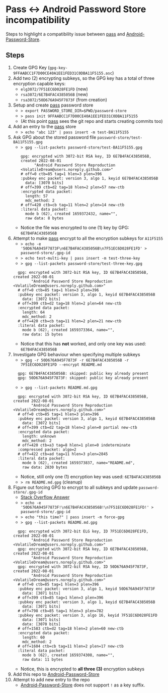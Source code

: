 # Pass <-> Android Password Store incompatibility

Steps to highlight a compatibility issue between [pass] and [Android-Password-Store].


## Steps

1. Create GPG Key (`gpg-key-9FFAABCC1F7D00CE40A1EE1FED31C0DBA11F5155.asc`)
2. Add two (2) encrypting subkeys, so the GPG key has a total of three encryption capable keys:
    - `elg3072/7F51EC6D028FE1FD` (new)
    - `rsa3072/6E7B4FAC4385056B` (new)
    - `rsa3072/50D676A945F7873F` (from creation)
3. Setup and create [pass] password store
    - `> export PASSWORD_STORE_DIR=$PWD/password-store`
    - `> pass init 9FFAABCC1F7D00CE40A1EE1FED31C0DBA11F5155`
    - (At this point [pass] sees the git repo and starts creating commits too)
4. Add an entry to the [pass] store
    - `> echo "abc 123" | pass insert -m test-BA11F5155`
5. Ask GPG about the stored password file `password-store/test-BA11F5155.gpg`
    - `> gpg --list-packets password-store/test-BA11F5155.gpg`
      ```
      gpg: encrypted with 3072-bit RSA key, ID 6E7B4FAC4385056B, created 2022-08-01
            "Android Password Store Reproduction <VolatileDream@users.noreply.github.com>"
      # off=0 ctb=85 tag=1 hlen=3 plen=396
      :pubkey enc packet: version 3, algo 1, keyid 6E7B4FAC4385056B
        data: [3070 bits]
      # off=399 ctb=d2 tag=18 hlen=2 plen=57 new-ctb
      :encrypted data packet:
        length: 57
        mdc_method: 2
      # off=420 ctb=cb tag=11 hlen=2 plen=14 new-ctb
      :literal data packet:
        mode b (62), created 1659372432, name="",
        raw data: 8 bytes
      ```
    - Notice the file was encrypted to one (1) key by GPG: `6E7B4FAC4385056B`
6. Attempt to make [pass] encrypt to all the encryption subkeys for `A11F5155`
    - `> echo -e '50D676A945F7873F\n6E7B4FAC4385056B\n7F51EC6D028FE1FD' > password-store/.gpg-id`
    - `> echo test-multi-key | pass insert -m test-three-key`
    - `> gpg --list-packets password-store/test-three-key.gpg`
    ```
      gpg: encrypted with 3072-bit RSA key, ID 6E7B4FAC4385056B, created 2022-08-01
            "Android Password Store Reproduction <VolatileDream@users.noreply.github.com>"
      # off=0 ctb=85 tag=1 hlen=3 plen=396
      :pubkey enc packet: version 3, algo 1, keyid 6E7B4FAC4385056B
        data: [3072 bits]
      # off=399 ctb=d2 tag=18 hlen=2 plen=64 new-ctb
      :encrypted data packet:
        length: 64
        mdc_method: 2
      # off=420 ctb=cb tag=11 hlen=2 plen=21 new-ctb
      :literal data packet:
        mode b (62), created 1659373364, name="",
        raw data: 15 bytes
    ```
    - Notice that this has **not** worked, and only one key was used: `6E7B4FAC4385056B`
7. Investigate GPG behaviour when specifying multiple subkeys
    - `> gpg -r 50D676A945F7873F -r 6E7B4FAC4385056B -r 7F51EC6D028FE1FD --encrypt README.md`
    ```
      gpg: 6E7B4FAC4385056B: skipped: public key already present
      gpg: 50D676A945F7873F: skipped: public key already present
    ```
    - `> gpg --list-packets README.md.gpg`
    ```
      gpg: encrypted with 3072-bit RSA key, ID 6E7B4FAC4385056B, created 2022-08-01
            "Android Password Store Reproduction <VolatileDream@users.noreply.github.com>"
      # off=0 ctb=85 tag=1 hlen=3 plen=396
      :pubkey enc packet: version 3, algo 1, keyid 6E7B4FAC4385056B
        data: [3072 bits]
      # off=399 ctb=d2 tag=18 hlen=2 plen=0 partial new-ctb
      :encrypted data packet:
        length: unknown
        mdc_method: 2
      # off=420 ctb=a3 tag=8 hlen=1 plen=0 indeterminate
      :compressed packet: algo=2
      # off=422 ctb=ad tag=11 hlen=3 plen=2845
      :literal data packet:
        mode b (62), created 1659373837, name="README.md",
        raw data: 2830 bytes
    ```
    - Notice, still only one (1) encryption key was used: `6E7B4FAC4385056B`
    - `> rm README.md.gpg` (cleanup)
8. Figure out forcing GPG to encrypt to all subkeys and update `password-store/.gpg-id`
    - [Stack Overflow Answer](https://stackoverflow.com/questions/43732404/how-to-encrypt-by-a-subkeymultiple-subkeye-in-gpggnupg#49305986)
    - `> echo -e '50D676A945F7873F!\n6E7B4FAC4385056B!\n7F51EC6D028FE1FD!' > password-store/.gpg-id`
    - `> echo "this time?" | pass insert -m force-gpg`
    - `> gpg --list-packets README.md.gpg`
    ```
      gpg: encrypted with 3072-bit ELG key, ID 7F51EC6D028FE1FD, created 2022-08-01
            "Android Password Store Reproduction <VolatileDream@users.noreply.github.com>"
      gpg: encrypted with 3072-bit RSA key, ID 6E7B4FAC4385056B, created 2022-08-01
            "Android Password Store Reproduction <VolatileDream@users.noreply.github.com>"
      gpg: encrypted with 3072-bit RSA key, ID 50D676A945F7873F, created 2022-08-01
            "Android Password Store Reproduction <VolatileDream@users.noreply.github.com>"
      # off=0 ctb=85 tag=1 hlen=3 plen=396
      :pubkey enc packet: version 3, algo 1, keyid 50D676A945F7873F
        data: [3071 bits]
      # off=399 ctb=85 tag=1 hlen=3 plen=396
      :pubkey enc packet: version 3, algo 1, keyid 6E7B4FAC4385056B
        data: [3071 bits]
      # off=798 ctb=85 tag=1 hlen=3 plen=782
      :pubkey enc packet: version 3, algo 16, keyid 7F51EC6D028FE1FD
        data: [3071 bits]
        data: [3070 bits]
      # off=1583 ctb=d2 tag=18 hlen=2 plen=60 new-ctb
      :encrypted data packet:
        length: 60
        mdc_method: 2
      # off=1604 ctb=cb tag=11 hlen=2 plen=17 new-ctb
      :literal data packet:
        mode b (62), created 1659374308, name="",
        raw data: 11 bytes
    ```
    - Notice, this is encrypted to **all three (3)** encryption subkeys
9. Add this repo to [Android-Password-Store]
10. Attempt to add new entry to the repo
    - [Android-Password-Store] does not support `!` as a key suffix.

[pass]: https://www.passwordstore.org/
[Android-Password-Store]: https://github.com/android-password-store/Android-Password-Store/
